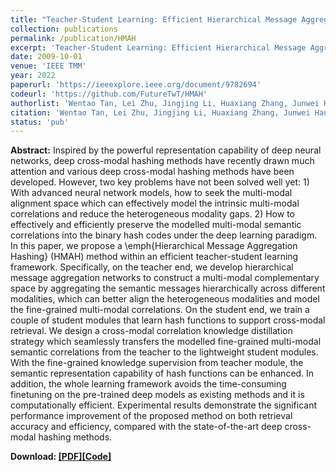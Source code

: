 ```yaml
---
title: "Teacher-Student Learning: Efficient Hierarchical Message Aggregation Hashing for Cross-Modal Retrieval"
collection: publications
permalink: /publication/HMAH
excerpt: 'Teacher-Student Learning: Efficient Hierarchical Message Aggregation Hashing for Cross-Modal Retrieval'
date: 2009-10-01
venue: 'IEEE TMM'
year: 2022
paperurl: 'https://ieeexplore.ieee.org/document/9782694'
codeurl: 'https://github.com/FutureTwT/HMAH'
authorlist: 'Wentao Tan, Lei Zhu, Jingjing Li, Huaxiang Zhang, Junwei Han'
citation: 'Wentao Tan, Lei Zhu, Jingjing Li, Huaxiang Zhang, Junwei Han. Teacher-Student Learning: Efficient Hierarchical Message Aggregation Hashing for Cross-Modal Retrieval. IEEE TMM, 2022, Accepted.'
status: 'pub'
---
```

**Abstract:**
Inspired by the powerful representation capability of deep neural networks, deep cross-modal hashing methods have recently drawn much attention and various deep cross-modal hashing methods have been developed. However, two key problems have not been solved well yet: 1) With advanced neural network models, how to seek the multi-modal alignment space which can effectively model the intrinsic multi-modal correlations and reduce the heterogeneous modality gaps. 2) How to effectively and efficiently preserve the modelled multi-modal semantic correlations into the binary hash codes under the deep learning paradigm. In this paper, we propose a \emph{Hierarchical Message Aggregation Hashing} (HMAH) method within an efficient teacher-student learning framework. Specifically, on the teacher end, we develop hierarchical message aggregation networks to construct a multi-modal complementary space by aggregating the semantic messages hierarchically across different modalities, which can better align the heterogeneous modalities and model the fine-grained multi-modal correlations. On the student end, we train a couple of student modules that learn hash functions to support cross-modal retrieval. We design a cross-modal correlation knowledge distillation strategy which seamlessly transfers the modelled fine-grained multi-modal semantic correlations from the teacher to the lightweight student modules. With the fine-grained knowledge supervision from teacher module, the semantic representation capability of hash functions can be enhanced. In addition, the whole learning framework avoids the time-consuming finetuning on the pre-trained deep models as existing methods and it is computationally efficient. Experimental results demonstrate the significant performance improvement of the proposed method on both retrieval accuracy and efficiency, compared with the state-of-the-art deep cross-modal hashing methods. 

**Download: [[PDF]](https://ieeexplore.ieee.org/document/9782694)[[Code]](https://github.com/FutureTwT/HMAH)**
